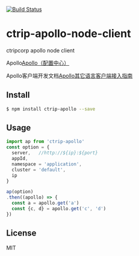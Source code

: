 [![Build Status](https://travis-ci.org/colin.wang/ctrip-apollo-node-client.svg?branch=master)](https://travis-ci.org/colin.wang/ctrip-apollo-node-client)
<!-- optional appveyor tst
[![Windows Build Status](https://ci.appveyor.com/api/projects/status/github/colin.wang/ctrip-apollo-node-client?branch=master&svg=true)](https://ci.appveyor.com/project/colin.wang/ctrip-apollo-node-client)
-->
<!-- optional npm version
[![NPM version](https://badge.fury.io/js/ctrip-apollo-node-client.svg)](http://badge.fury.io/js/ctrip-apollo-node-client)
-->
<!-- optional npm downloads
[![npm module downloads per month](http://img.shields.io/npm/dm/ctrip-apollo-node-client.svg)](https://www.npmjs.org/package/ctrip-apollo-node-client)
-->
<!-- optional dependency status
[![Dependency Status](https://david-dm.org/colin.wang/ctrip-apollo-node-client.svg)](https://david-dm.org/colin.wang/ctrip-apollo-node-client)
-->

# ctrip-apollo-node-client

ctripcorp apollo node client

Apollo[Apollo（配置中心）](https://github.com/ctripcorp/apollo)

Apollo客户端开发文档[Apollo其它语言客户端接入指南](https://github.com/ctripcorp/apollo/wiki/%E5%85%B6%E5%AE%83%E8%AF%AD%E8%A8%80%E5%AE%A2%E6%88%B7%E7%AB%AF%E6%8E%A5%E5%85%A5%E6%8C%87%E5%8D%97)

<!-- description -->
## Install

```sh
$ npm install ctrip-apollo --save
```

## Usage

```js
import ap from 'ctrip-apollo'
const option = {
  server,   //http://${ip}:${port}
  appId,
  namespace = 'application',
  cluster = 'default',
  ip
}

ap(option)
.then((apollo) => {
  const a = apollo.get('a')
  const {c, d} = apollo.get('c', 'd')
})
```

## License

MIT
